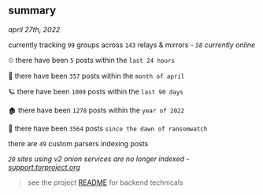 
## summary
_april 27th, 2022_

currently tracking `99` groups across `143` relays & mirrors - _`58` currently online_

⏲ there have been `5` posts within the `last 24 hours`

🦈 there have been `357` posts within the `month of april`

🪐 there have been `1009` posts within the `last 90 days`

🏚 there have been `1278` posts within the `year of 2022`

🦕 there have been `3564` posts `since the dawn of ransomwatch`

there are `49` custom parsers indexing posts

_`20` sites using v2 onion services are no longer indexed - [support.torproject.org](https://support.torproject.org/onionservices/v2-deprecation/)_

> see the project [README](https://github.com/thetanz/ransomwatch#ransomwatch--) for backend technicals

